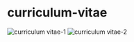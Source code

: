 # curriculum-vitae
![curriculum vitae-1](https://user-images.githubusercontent.com/27078712/40948190-25564a62-6867-11e8-9a9e-09deb263bcf3.jpg)
![curriculum vitae-2](https://user-images.githubusercontent.com/27078712/40948194-289dd9f6-6867-11e8-9f36-59b39c9e07c7.jpg)
